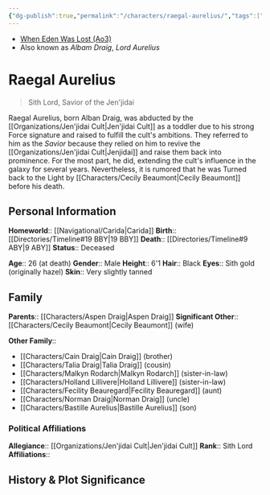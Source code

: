 ```yaml
---
{"dg-publish":true,"permalink":"/characters/raegal-aurelius/","tags":["darksider","jenjidai","forcesensitive","unfinished"],"dgHomeLink":false}
---
```


- [When Eden Was Lost (Ao3)](https://archiveofourown.org/works/19334440/chapters/45992584)
- Also known as *Albam Draig*, *Lord Aurelius*
# Raegal Aurelius
>Sith Lord, Savior of the Jen'jidai

Raegal Aurelius, born Alban Draig, was abducted by the [[Organizations/Jen'jidai Cult\|Jen'jidai Cult]] as a toddler due to his strong Force signature and raised to fulfill the cult's ambitions. They referred to him as the *Savior* because they relied on him to revive the [[Organizations/Jen'jidai Cult\|Jenjidai]] and raise them back into prominence. For the most part, he did, extending the cult's influence in the galaxy for several years. Nevertheless, it is rumored that he was Turned back to the Light by [[Characters/Cecily Beaumont\|Cecily Beaumont]] before his death. 
## Personal Information

**Homeworld**::  [[Navigational/Carida\|Carida]]
**Birth**::  [[Directories/Timeline#19 BBY\|19 BBY]]
**Death**::  [[Directories/Timeline#9 ABY\|9 ABY]]
**Status**::  Deceased

**Age**::  26 (at death)
**Gender**::  Male
**Height**::  6'1
**Hair**::  Black
**Eyes**::  Sith gold (originally hazel)
**Skin**::  Very slightly tanned
## Family

**Parents**::  [[Characters/Aspen Draig\|Aspen Draig]]
**Significant Other**::  [[Characters/Cecily Beaumont\|Cecily Beaumont]] (wife)

**Other Family**::
- [[Characters/Cain Draig\|Cain Draig]] (brother)
- [[Characters/Talia Draig\|Talia Draig]] (cousin)
- [[Characters/Malkyn Rodarch\|Malkyn Rodarch]] (sister-in-law)
- [[Characters/Holland Lillivere\|Holland Lillivere]] (sister-in-law)
- [[Characters/Fecility Beauregard\|Fecility Beauregard]] (aunt)
- [[Characters/Norman Draig\|Norman Draig]] (uncle)
- [[Characters/Bastille Aurelius\|Bastille Aurelius]] (son)

### Political Affiliations

**Allegiance**:: [[Organizations/Jen'jidai Cult\|Jen'jidai Cult]]
**Rank**::  Sith Lord
**Affiliations**:: 
## History & Plot Significance

